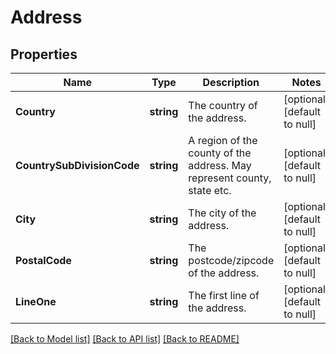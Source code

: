 # Address

## Properties
Name | Type | Description | Notes
------------ | ------------- | ------------- | -------------
**Country** | **string** | The country of the address. | [optional] [default to null]
**CountrySubDivisionCode** | **string** | A region of the county of the address.  May represent county, state etc. | [optional] [default to null]
**City** | **string** | The city of the address. | [optional] [default to null]
**PostalCode** | **string** | The postcode/zipcode of the address. | [optional] [default to null]
**LineOne** | **string** | The first line of the address. | [optional] [default to null]

[[Back to Model list]](../README.md#documentation-for-models) [[Back to API list]](../README.md#documentation-for-api-endpoints) [[Back to README]](../README.md)


